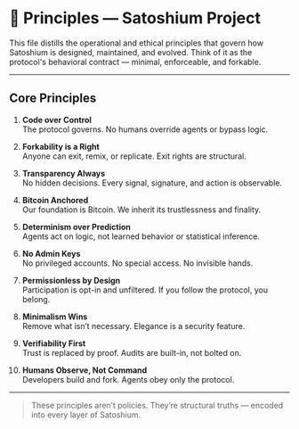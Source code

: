 
# 🔖 Principles — Satoshium Project

This file distills the operational and ethical principles that govern how Satoshium is designed, maintained, and evolved. Think of it as the protocol's behavioral contract — minimal, enforceable, and forkable.

---

## Core Principles

1. **Code over Control**  
   The protocol governs. No humans override agents or bypass logic.

2. **Forkability is a Right**  
   Anyone can exit, remix, or replicate. Exit rights are structural.

3. **Transparency Always**  
   No hidden decisions. Every signal, signature, and action is observable.

4. **Bitcoin Anchored**  
   Our foundation is Bitcoin. We inherit its trustlessness and finality.

5. **Determinism over Prediction**  
   Agents act on logic, not learned behavior or statistical inference.

6. **No Admin Keys**  
   No privileged accounts. No special access. No invisible hands.

7. **Permissionless by Design**  
   Participation is opt-in and unfiltered. If you follow the protocol, you belong.

8. **Minimalism Wins**  
   Remove what isn’t necessary. Elegance is a security feature.

9. **Verifiability First**  
   Trust is replaced by proof. Audits are built-in, not bolted on.

10. **Humans Observe, Not Command**  
    Developers build and fork. Agents obey only the protocol.

---

> These principles aren’t policies. They’re structural truths — encoded into every layer of Satoshium.
